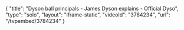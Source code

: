 {
    "title": "Dyson ball principals - James Dyson explains - Official Dyso",
    "type": "solo",
    "layout": "iframe-static",
    "videoId": "3784234",
    "url": "\/tvpembed\/3784234"
}